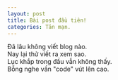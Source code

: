 ```yaml
---
layout: post
title: Bài post đầu tiên!
categories: Tản mạn.
---
```

Đã lâu không viết blog nào.  
Nay lại thử viết ra xem sao.  
Lục khắp trong đầu vẫn không thấy.  
Bỗng nghe vần "code" vút lên cao.  